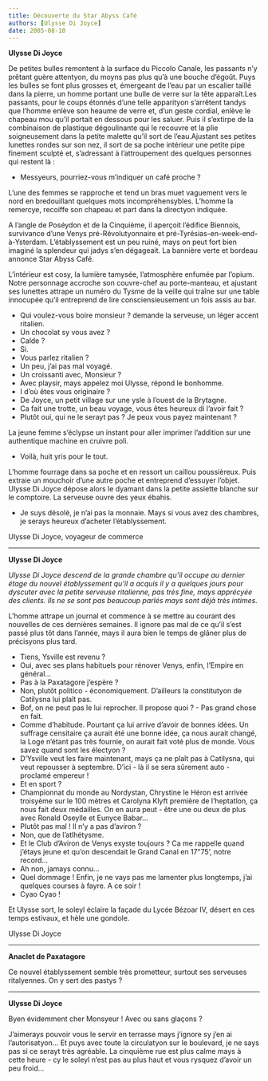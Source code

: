 ```yaml
---
title: Découverte du Star Abyss Café
authors: [Ulysse Di Joyce]
date: 2005-08-10
---
```


**Ulysse Di Joyce**

De petites bulles remontent à la surface du Piccolo Canale, les passants n’y prêtant guère attentyon, du moyns pas plus qu’à une bouche d’égoût. Puys les bulles se font plus grosses et, émergeant de l’eau par un escalier taillé dans la pierre, un homme portant une bulle de verre sur la tête apparaît.Les passants, pour le coups étonnés d’une telle apparityon s’arrêtent tandys que l’homme enlève son heaume de verre et, d’un geste cordial, enlève le chapeau mou qu’il portait en dessous pour les saluer. Puis il s’extirpe de la combinaison de plastique dégoulinante qui le recouvre et la plie soigneusement dans la petite malette qu’il sort de l’eau.Ajustant ses petites lunettes rondes sur son nez, il sort de sa poche intérieur une petite pipe finement sculpté et, s’adressant à l’attroupement des quelques personnes qui restent là :

-  Messyeurs, pourriez-vous m’indiquer un café proche ?

L’une des femmes se rapproche et tend un bras muet vaguement vers le nord en bredouillant quelques mots incompréhensybles. L’homme la remercye, recoiffe son chapeau et part dans la directyon indiquée.

A l’angle de Poséydon et de la Cinquième, il aperçoit l’édifice Biennois, survivance d’une Venys pré-Révolutyonnaire et pré-Tyrésias-en-week-end-à-Ysterdam. L’établyssement est un peu ruiné, mays on peut fort bien imaginé la splendeur qui jadys s’en dégageait. La bannière verte et bordeau annonce Star Abyss Café.

L’intérieur est cosy, la lumière tamysée, l’atmosphère enfumée par l’opium. Notre personnage accroche son couvre-chef au porte-manteau, et ajustant ses lunettes attrape un numéro du Tysme de la veille qui traîne sur une table innocupée qu’il entreprend de lire consciensieusement un fois assis au bar.

-  Qui voulez-vous boire monsieur ? demande la serveuse, un léger accent ritalien.
-  Un chocolat sy vous avez ?
-  Calde ?
-  Si.
-  Vous parlez ritalien ?
-  Un peu, j’ai pas mal voyagé.
-  Un croissanti avec, Monsieur ? 
- Avec playsir, mays appelez moi Ulysse, répond le bonhomme.
-  I d’où êtes vous originaire ?
-  De Joyce, un petit village sur une ysle à l’ouest de la Brytagne.
-  Ca fait une trotte, un beau voyage, vous êtes heureux di l’avoir fait ?
-  Plutôt oui, qui ne le serayt pas ? Je peux vous payez maintenant ?

La jeune femme s’éclypse un instant pour aller imprimer l’addition sur une authentique machine en cruivre poli.

-  Voilà, huit yris pour le tout.

L’homme fourrage dans sa poche et en ressort un caillou poussièreux. Puis extraie un mouchoir d’une autre poche et entreprend d’essuyer l’objet. Ulysse Di Joyce dépose alors le dyamant dans la petite assiette blanche sur le comptoire. La serveuse ouvre des yeux ébahis.

-  Je suys désolé, je n’ai pas la monnaie. Mays si vous avez des chambres, je serays heureux d’acheter l’établyssement.

Ulysse Di Joyce, voyageur de commerce

---

**Ulysse Di Joyce**

_Ulysse Di Joyce descend de la grande chambre qu’il occupe au dernier étage du nouvel établyssement qu’il a acquis il y a quelques jours pour dyscuter avec la petite serveuse ritalienne, pas très fine, mays apprécyée des clients. Ils ne se sont pas beaucoup parlés mays sont déjà très intimes._

L’homme attrape un journal et commence à se mettre au courant des nouvelles de ces dernières semaines. Il ignore pas mal de ce qu’il s’est passé plus tôt dans l’année, mays il aura bien le temps de glâner plus de précisyons plus tard.

-  Tiens, Ysville est revenu ?
-  Oui, avec ses plans habituels pour rénover Venys, enfin, l’Empire en général...
-  Pas à la Paxatagore j’espère ?
-  Non, plutôt politico - économiquement. D’ailleurs la constitutyon de Catilysna lui plaît pas.
-  Bof, on ne peut pas le lui reprocher. Il propose quoi ? - Pas grand chose en fait.
-  Comme d’habitude. Pourtant ça lui arrive d’avoir de bonnes idées. Un suffrage censitaire ça aurait été une bonne idée, ça nous aurait changé, la Loge n’étant pas très fournie, on aurait fait voté plus de monde. Vous savez quand sont les électyon ?
-  D’Ysville veut les faire maintenant, mays ça ne plaît pas à Catilysna, qui veut repousser à septembre. D’ici - là il se sera sûrement auto - proclamé empereur !
-  Et en sport ?
-  Championnat du monde au Nordystan, Chrystine le Héron est arrivée troisyème sur le 100 mètres et Carolyna Klyft première de l’heptatlon, ça nous fait deux médailles. On en aura peut - être une ou deux de plus avec Ronald Oseylle et Eunyce Babar...
-  Plutôt pas mal ! Il n’y a pas d’aviron ?
-  Non, que de l’atlhétysme.
-  Et le Club d’Aviron de Venys exyste toujours ? Ca me rappelle quand j’étays jeune et qu’on descendait le Grand Canal en 17"75’, notre record...
-  Ah non, jamays connu...
-  Quel dommage ! Enfin, je ne vays pas me lamenter plus longtemps, j’ai quelques courses à fayre. A ce soir !
-  Cyao Cyao !

Et Ulysse sort, le soleyl éclaire la façade du Lycée Bézoar IV, désert en ces temps estivaux, et hèle une gondole.

Ulysse Di Joyce

---

**Anaclet de Paxatagore**

Ce nouvel établyssement semble très prometteur, surtout ses serveuses ritalyennes. On y sert des pastys ?

---

**Ulysse Di Joyce**

Byen évidemment cher Monsyeur ! Avec ou sans glaçons ?

J’aimerays pouvoir vous le servir en terrasse mays j’ignore sy j’en ai l’autorisatyon... Et puys avec toute la circulatyon sur le boulevard, je ne says pas si ce serayt très agréable. La cinquième rue est plus calme mays à cette heure - cy le soleyl n’est pas au plus haut et vous rysquez d’avoir un peu froid...

